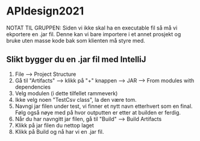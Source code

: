 # APIdesign2021

NOTAT TIL GRUPPEN:
Siden vi ikke skal ha en executable fil så må vi ekportere en .jar fil. Denne kan vi bare importere i et annet prosjekt og bruke uten masse kode bak som klienten må styre med. 

## Slikt bygger du en .jar fil med IntelliJ
1. File --> Project Structure
2. Gå til "Artifacts" --> klikk på "+" knappen --> JAR --> From modules with dependencies
3. Velg modulen (i dette tilfellet rammeverk)
4. Ikke velg noen "TestCsv class", la den være tom.
5. Navngi jar filen under test, vi finner et nytt navn etterhvert som en final. Følg også nøye med på hvor outputten er etter at builden er ferdig.
6. Når du har navngitt jar filen, gå til "Build" --> Build Artifacts
7. Klikk på jar filen du nettop laget
8. Klikk på Build og nå har vi en .jar fil.

